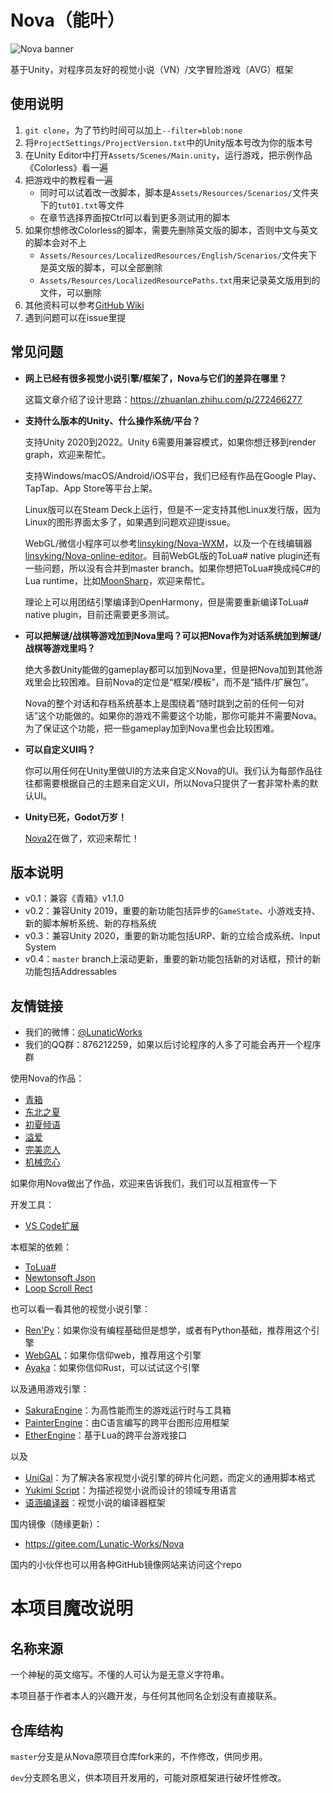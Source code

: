 # Nova（能叶）

![Nova banner](https://github.com/Lunatic-Works/Nova/wiki/img/nova_banner.png)

基于Unity，对程序员友好的视觉小说（VN）/文字冒险游戏（AVG）框架

## 使用说明

1. `git clone`，为了节约时间可以加上`--filter=blob:none`
2. 将`ProjectSettings/ProjectVersion.txt`中的Unity版本号改为你的版本号
3. 在Unity Editor中打开`Assets/Scenes/Main.unity`，运行游戏，把示例作品《Colorless》看一遍
4. 把游戏中的教程看一遍
    * 同时可以试着改一改脚本，脚本是`Assets/Resources/Scenarios/`文件夹下的`tut01.txt`等文件
    * 在章节选择界面按Ctrl可以看到更多测试用的脚本
5. 如果你想修改Colorless的脚本，需要先删除英文版的脚本，否则中文与英文的脚本会对不上
    * `Assets/Resources/LocalizedResources/English/Scenarios/`文件夹下是英文版的脚本，可以全部删除
    * `Assets/Resources/LocalizedResourcePaths.txt`用来记录英文版用到的文件，可以删除
6. 其他资料可以参考[GitHub Wiki](https://github.com/Lunatic-Works/Nova/wiki/)
7. 遇到问题可以在issue里提

## 常见问题

* **网上已经有很多视觉小说引擎/框架了，Nova与它们的差异在哪里？**

    这篇文章介绍了设计思路：https://zhuanlan.zhihu.com/p/272466277

* **支持什么版本的Unity、什么操作系统/平台？**

    支持Unity 2020到2022。Unity 6需要用兼容模式，如果你想迁移到render graph，欢迎来帮忙。

    支持Windows/macOS/Android/iOS平台，我们已经有作品在Google Play、TapTap、App Store等平台上架。

    Linux版可以在Steam Deck上运行，但是不一定支持其他Linux发行版，因为Linux的图形界面太多了，如果遇到问题欢迎提issue。

    WebGL/微信小程序可以参考[linsyking/Nova-WXM](https://github.com/linsyking/Nova-WXM)，以及一个在线编辑器[linsyking/Nova-online-editor](https://github.com/linsyking/Nova-online-editor)。目前WebGL版的ToLua# native plugin还有一些问题，所以没有合并到master branch。如果你想把ToLua#换成纯C#的Lua runtime，比如[MoonSharp](https://github.com/moonsharp-devs/moonsharp)，欢迎来帮忙。

    理论上可以用团结引擎编译到OpenHarmony，但是需要重新编译ToLua# native plugin，目前还需要更多测试。

* **可以把解谜/战棋等游戏加到Nova里吗？可以把Nova作为对话系统加到解谜/战棋等游戏里吗？**

    绝大多数Unity能做的gameplay都可以加到Nova里，但是把Nova加到其他游戏里会比较困难。目前Nova的定位是“框架/模板”，而不是“插件/扩展包”。

    Nova的整个对话和存档系统基本上是围绕着“随时跳到之前的任何一句对话”这个功能做的。如果你的游戏不需要这个功能，那你可能并不需要Nova。为了保证这个功能，把一些gameplay加到Nova里也会比较困难。

* **可以自定义UI吗？**

    你可以用任何在Unity里做UI的方法来自定义Nova的UI。我们认为每部作品往往都需要根据自己的主题来自定义UI，所以Nova只提供了一套非常朴素的默认UI。

* **Unity已死，Godot万岁！**

    [Nova2](https://github.com/Lunatic-Works/Nova2/issues/1)在做了，欢迎来帮忙！

## 版本说明

* v0.1：兼容《青箱》v1.1.0
* v0.2：兼容Unity 2019，重要的新功能包括异步的`GameState`、小游戏支持、新的脚本解析系统、新的存档系统
* v0.3：兼容Unity 2020，重要的新功能包括URP、新的立绘合成系统、Input System
* v0.4：`master` branch上滚动更新，重要的新功能包括新的对话框，预计的新功能包括Addressables

## 友情链接

* 我们的微博：[@LunaticWorks](https://weibo.com/LunaticWorks)
* 我们的QQ群：876212259，如果以后讨论程序的人多了可能会再开一个程序群

使用Nova的作品：

* [青箱](https://store.steampowered.com/app/1131740)
* [东北之夏](https://store.steampowered.com/app/2121360)
* [初夏倾语](https://store.steampowered.com/app/2075410)
* [溢爱](https://store.steampowered.com/app/2663600)
* [完美恋人](https://store.steampowered.com/app/2773520)
* [机械恋心](https://store.steampowered.com/app/2980050)

如果你用Nova做出了作品，欢迎来告诉我们，我们可以互相宣传一下

开发工具：

* [VS Code扩展](https://github.com/Lunatic-Works/vscode-nova-script)

本框架的依赖：

* [ToLua#](https://github.com/topameng/tolua)
* [Newtonsoft Json](https://docs.unity3d.com/Packages/com.unity.nuget.newtonsoft-json@3.0/manual/index.html)
* [Loop Scroll Rect](https://github.com/qiankanglai/LoopScrollRect)

也可以看一看其他的视觉小说引擎：

* [Ren'Py](https://github.com/renpy/renpy)：如果你没有编程基础但是想学，或者有Python基础，推荐用这个引擎
* [WebGAL](https://github.com/MakinoharaShoko/WebGAL)：如果你信仰web，推荐用这个引擎
* [Ayaka](https://github.com/Uni-Gal/Ayaka)：如果你信仰Rust，可以试试这个引擎

以及通用游戏引擎：

* [SakuraEngine](https://github.com/SakuraEngine/SakuraEngine)：为高性能而生的游戏运行时与工具箱
* [PainterEngine](https://github.com/matrixcascade/PainterEngine)：由C语言编写的跨平台图形应用框架
* [EtherEngine](https://github.com/EtherProject/EtherEngine)：基于Lua的跨平台游戏接口

以及

* [UniGal](https://github.com/Uni-Gal/UniGal-Script)：为了解决各家视觉小说引擎的碎片化问题，而定义的通用脚本格式
* [Yukimi Script](https://github.com/Strrationalism/YukimiScript)：为描述视觉小说而设计的领域专用语言
* [语涵编译器](https://github.com/PrepPipe)：视觉小说的编译器框架

国内镜像（随缘更新）：

* https://gitee.com/Lunatic-Works/Nova

国内的小伙伴也可以用各种GitHub镜像网站来访问这个repo

# 本项目魔改说明

## 名称来源

一个神秘的英文缩写。不懂的人可认为是无意义字符串。

本项目基于作者本人的兴趣开发，与任何其他同名企划没有直接联系。

## 仓库结构

`master`分支是从Nova原项目仓库fork来的，不作修改，供同步用。

`dev`分支顾名思义，供本项目开发用的，可能对原框架进行破坏性修改。
